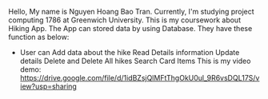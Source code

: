 Hello,
My name is Nguyen Hoang Bao Tran. Currently, I'm studying project computing 1786 at Greenwich University.
This is my coursework about Hiking App.
The App can stored data by using Database.
They have these function as below:
- User can
  Add data about the hike
  Read Details information
  Update details
  Delete and Delete All hikes
  Search Card Items
This is my video demo:
https://drive.google.com/file/d/1idBZsjQlMFtThgOkU0ul_9R6vsDQL17S/view?usp=sharing
